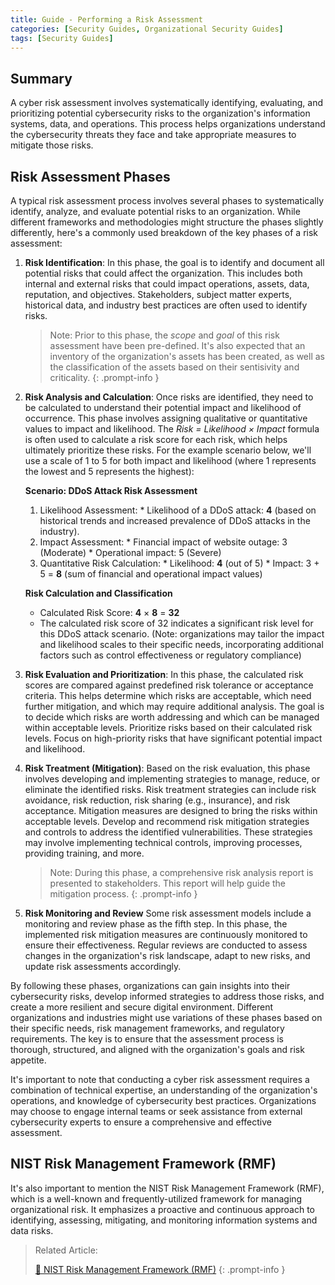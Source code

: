 ```yaml
---
title: Guide - Performing a Risk Assessment
categories: [Security Guides, Organizational Security Guides] 
tags: [Security Guides]
---
```


## Summary

A cyber risk assessment involves systematically identifying, evaluating, and prioritizing potential cybersecurity risks to the organization's information systems, data, and operations. This process helps organizations understand the cybersecurity threats they face and take appropriate measures to mitigate those risks.

## Risk Assessment Phases

A typical risk assessment process involves several phases to systematically identify, analyze, and evaluate potential risks to an organization. While different frameworks and methodologies might structure the phases slightly differently, here's a commonly used breakdown of the key phases of a risk assessment:

1. __Risk Identification__:
   In this phase, the goal is to identify and document all potential risks that could affect the organization. This includes both internal and external risks that could impact operations, assets, data, reputation, and objectives. Stakeholders, subject matter experts, historical data, and industry best practices are often used to identify risks.
   > Note: Prior to this phase, the _scope_ and _goal_ of this risk assessment have been pre-defined. It's also expected that an inventory of the organization's assets has been created, as well as the classification of the assets based on their sentisivity and criticality.
   {: .prompt-info }

2. __Risk Analysis and Calculation__:
  Once risks are identified, they need to be calculated to understand their potential impact and likelihood of occurrence. This phase involves assigning qualitative or quantitative values to impact and likelihood. The _Risk = Likelihood × Impact_ formula is often used to calculate a risk score for each risk, which helps ultimately prioritize these risks.
  For the example scenario below, we'll use a scale of 1 to 5 for both impact and likelihood (where 1 represents the lowest and 5 represents the highest):

     __Scenario: DDoS Attack Risk Assessment__
     1. Likelihood Assessment:
       * Likelihood of a DDoS attack: __4__ (based on historical trends and increased prevalence of DDoS attacks in the industry).
     2. Impact Assessment:
       * Financial impact of website outage: 3 (Moderate)
       * Operational impact: 5 (Severe)
     3. Quantitative Risk Calculation:
       * Likelihood: __4__ (out of 5)
       * Impact: 3 + 5 = __8__ (sum of financial and operational impact values)

     __Risk Calculation and Classification__
     * Calculated Risk Score: __4__ × __8__ = __32__
     * The calculated risk score of 32 indicates a significant risk level for this DDoS attack scenario. (Note: organizations may tailor the impact and likelihood scales to their specific needs, incorporating additional factors such as control effectiveness or regulatory compliance) 
    
3. __Risk Evaluation and Prioritization__:
  In this phase, the calculated risk scores are compared against predefined risk tolerance or acceptance criteria. This helps determine which risks are acceptable, which need further mitigation, and which may require additional analysis. The goal is to decide which risks are worth addressing and which can be managed within acceptable levels.
  Prioritize risks based on their calculated risk levels. Focus on high-priority risks that have significant potential impact and likelihood.

4. __Risk Treatment (Mitigation)__:
  Based on the risk evaluation, this phase involves developing and implementing strategies to manage, reduce, or eliminate the identified risks. Risk treatment strategies can include risk avoidance, risk reduction, risk sharing (e.g., insurance), and risk acceptance. Mitigation measures are designed to bring the risks within acceptable levels.
    Develop and recommend risk mitigation strategies and controls to address the identified vulnerabilities. These strategies may involve implementing technical controls, improving processes, providing training, and more.

   > Note: During this phase, a comprehensive risk analysis report is presented to stakeholders. This report will help guide the mitigation process. 
   {: .prompt-info }

5. __Risk Monitoring and Review__
   Some risk assessment models include a monitoring and review phase as the fifth step. In this phase, the implemented risk mitigation measures are continuously monitored to ensure their effectiveness. Regular reviews are conducted to assess changes in the organization's risk landscape, adapt to new risks, and update risk assessments accordingly. 

By following these phases, organizations can gain insights into their cybersecurity risks, develop informed strategies to address those risks, and create a more resilient and secure digital environment. Different organizations and industries might use variations of these phases based on their specific needs, risk management frameworks, and regulatory requirements. The key is to ensure that the assessment process is thorough, structured, and aligned with the organization's goals and risk appetite.

It's important to note that conducting a cyber risk assessment requires a combination of technical expertise, an understanding of the organization's operations, and knowledge of cybersecurity best practices. Organizations may choose to engage internal teams or seek assistance from external cybersecurity experts to ensure a comprehensive and effective assessment.

## NIST Risk Management Framework (RMF)

It's also important to mention the NIST Risk Management Framework (RMF), which is a well-known and frequently-utilized framework for managing organizational risk. It emphasizes a proactive and continuous approach to identifying, assessing, mitigating, and monitoring information systems and data risks. 

> Related Article:
> 
> [📄 NIST Risk Management Framework (RMF)](https://highlevelcyber.io/posts/NIST_RMF/)
   {: .prompt-info }

